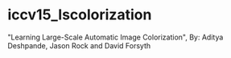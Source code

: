# iccv15_lscolorization
"Learning Large-Scale Automatic Image Colorization", By: Aditya Deshpande, Jason Rock and David Forsyth

